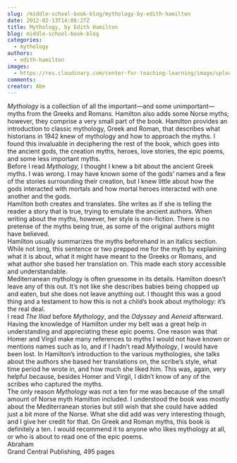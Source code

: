 ```yaml
---
slug: /middle-school-book-blog/mythology-by-edith-hamilton
date: 2012-02-13T14:08:27Z
title: Mythology, by Edith Hamilton
blog: middle-school-book-blog
categories:
  - mythology
authors:
  - edith-hamilton
images:
  - https://res.cloudinary.com/center-for-teaching-learning/image/upload/v1637513809/Hamilton.jpg.jpg
comments:
creator: Abe
---
```


<em>Mythology</em> is a collection of all the important—and some unimportant—myths from the Greeks and Romans. Hamilton also adds some Norse myths; however, they comprise a very small part of the book. Hamilton provides an introduction to classic mythology, Greek and Roman, that describes what historians in 1942 knew of mythology and how to approach the myths. I found this invaluable in deciphering the rest of the book, which goes into the ancient gods, the creation myths, heroes, love stories, the epic poems, and some less important myths.           <br />Before I read <em>Mythology, </em>I thought I knew a bit about the ancient Greek myths. I was wrong. I may have known some of the gods’ names and a few of the stories surrounding their creation, but I knew little about how the gods interacted with mortals and how mortal heroes interacted with one another and the gods.<br />Hamilton both creates and translates. She writes as if she is telling the reader a story that is true, trying to emulate the ancient authors. When writing about the myths, however, her style is non-fiction. There is no pretense of the myths being true, as some of the original authors might have believed.<br />Hamilton usually summarizes the myths beforehand in an italics section. While not long, this sentence or two prepped me for the myth by explaining what it is about, what it might have meant to the Greeks or Romans, and what author she based her translation on. This made each story accessible and understandable.<br />Mediterranean mythology is often gruesome in its details. Hamilton doesn’t leave any of this out. It’s not like she describes babies being chopped up and eaten, but she does not leave anything out. I thought this was a good thing and a testament to how this is not a child’s book about mythology: it’s the real deal.<br />I read <em>The Iliad </em>before <em>Mythology</em>, and the <em>Odyssey </em>and <em>Aeneid </em>afterward. Having the knowledge of Hamilton under my belt was a great help in understanding and appreciating these epic poems. One reason was that Homer and Virgil make many references to myths I would not have known or mentions names such as Io, and if I hadn’t read <em>Mythology</em>, I would have been lost. In Hamilton’s introduction to the various mythologies, she talks about the authors she based her translations on, the scribe’s style, what time period he wrote in, and how much she liked him. This was, again, very helpful because, besides Homer and Virgil, I didn’t know of any of the scribes who captured the myths.<br />The only reason <em>Mythology </em>was not a ten for me was because of the small amount of Norse myth Hamilton included. I understood the book was mostly about the Mediterranean stories but still wish that she could have added just a bit more of the Norse. What she did add was very interesting though, and I give her credit for that. On Greek and Roman myths, this book is definitely a ten. I would recommend it to anyone who likes mythology at all, or who is about to read one of the epic poems.<br />Abraham<br />Grand Central Publishing, 495 pages<br />
